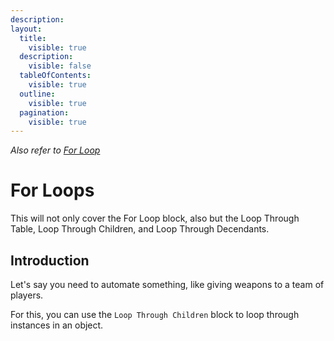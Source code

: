 ```yaml
---
description:
layout:
  title:
    visible: true
  description:
    visible: false
  tableOfContents:
    visible: true
  outline:
    visible: true
  pagination:
    visible: true
---
```

*Also refer to [For Loop](code-blocks/miscellaneous/run/for-loop.md)*

# For Loops

This will not only cover the For Loop block, also but the Loop Through Table, Loop Through Children, and Loop Through Decendants.

## Introduction

Let's say you need to automate something, like giving weapons to a team of players. 

For this, you can use the `Loop Through Children` block to loop through instances in an object.
